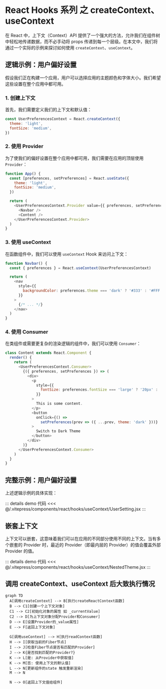 # React Hooks 系列 之 createContext、useContext

在 React 中，上下文（Context）API 提供了一个强大的方法，允许我们在组件树中轻松地传递数据，而不必手动将 props 传递到每一个层级。在本文中，我们将通过一个实际的示例来探讨如何使用 `createContext`、`useContext`。

## 逻辑示例：用户偏好设置

假设我们正在构建一个应用，用户可以选择应用的主题颜色和字体大小。我们希望这些设置在整个应用中都可用。

### 1. 创建上下文

首先，我们需要定义我们的上下文和默认值：

```javascript
const UserPreferencesContext = React.createContext({
  theme: 'light',
  fontSize: 'medium',
})
```

### 2. 使用 Provider

为了使我们的偏好设置在整个应用中都可用，我们需要在应用的顶层使用 `Provider`：

```javascript
function App() {
  const [preferences, setPreferences] = React.useState({
    theme: 'light',
    fontSize: 'medium',
  })

  return (
    <UserPreferencesContext.Provider value={{ preferences, setPreferences }}>
      <Navbar />
      <Content />
    </UserPreferencesContext.Provider>
  )
}
```

### 3. 使用 useContext

在函数组件中，我们可以使用 `useContext` Hook 来访问上下文：

```javascript
function Navbar() {
  const { preferences } = React.useContext(UserPreferencesContext)

  return (
    <nav
      style={{
        backgroundColor: preferences.theme === 'dark' ? '#333' : '#FFF',
      }}
    >
      {/* ... */}
    </nav>
  )
}
```

### 4. 使用 Consumer

在类组件或需要更复杂的渲染逻辑的组件中，我们可以使用 `Consumer`：

```javascript
class Content extends React.Component {
  render() {
    return (
      <UserPreferencesContext.Consumer>
        {({ preferences, setPreferences }) => (
          <div>
            <p
              style={{
                fontSize: preferences.fontSize === 'large' ? '20px' : '16px',
              }}
            >
              This is some content.
            </p>
            <button
              onClick={() =>
                setPreferences(prev => ({ ...prev, theme: 'dark' }))}
            >
              Switch to Dark Theme
            </button>
          </div>
        )}
      </UserPreferencesContext.Consumer>
    )
  }
}
```

## 完整示例：用户偏好设置

上述逻辑示例的具体实现：

<div ref="useContext1" />

::: details demo 代码
<<< @/.vitepress/components/react/hooks/useContext/UserSetting.jsx
:::

## 嵌套上下文

上下文可以嵌套，这意味着我们可以在应用的不同部分使用不同的上下文。当有多个嵌套的 Provider 时，最近的 Provider（即最内层的 Provider）的值会覆盖外部 Provider 的值。

<div ref="useContext2" />

::: details demo 代码
<<< @/.vitepress/components/react/hooks/useContext/NestedTheme.jsx
:::

## 调用 createContext、useContext 后大致执行情况

```mermaid
graph TD
  A[调用createContext] --> B[执行createReactContext函数]
  B --> C1[创建一个上下文对象]
  C1 --> C2[初始化对象的属性 如 _currentValue]
  C2 --> D[为上下文对象分配Provider和Consumer]
  D --> E[设置Provider的_value属性]
  E --> F[返回上下文对象]

  G[调用useContext] --> H[执行readContext函数]
  H --> I[获取当前的Fiber节点]
  I --> J[检查Fiber节点是否有匹配的Provider]
  J --> K{是否找到匹配的Provider?}
  K --> L[是: 从Provider中获取值]
  K --> M[否: 使用上下文的默认值]
  L --> N[更新组件的state 触发重新渲染]
  M --> N

  N --> O[返回上下文值给组件]
```

<script setup>
import { ref } from 'vue'
import renderReact from '#/components/react/renderReact'
import UserSetting from '#/components/react/hooks/useContext/UserSetting'
import NestedTheme from '#/components/react/hooks/useContext/NestedTheme'

const useContext1 = ref(null)
const useContext2 = ref(null)
renderReact(UserSetting, useContext1)
renderReact(NestedTheme, useContext2)
</script>

